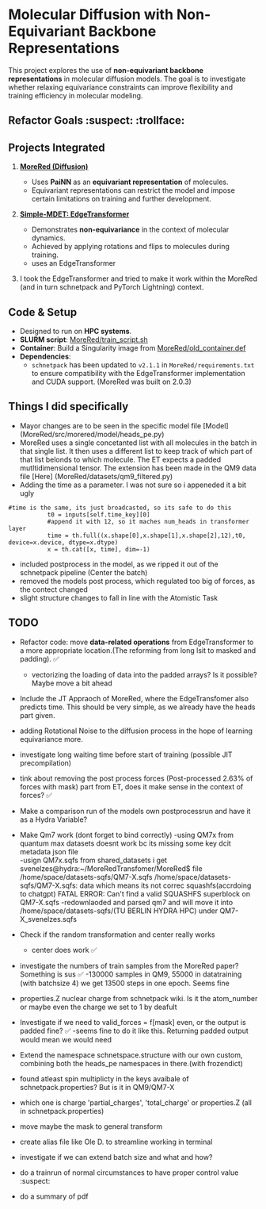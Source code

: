 # Molecular Diffusion with Non-Equivariant Backbone Representations

This project explores the use of **non-equivariant backbone representations** in molecular diffusion models. The goal is to investigate whether relaxing equivariance constraints can improve flexibility and training efficiency in molecular modeling.

## Refactor Goals :suspect: :trollface:


## Projects Integrated

1. **[MoreRed (Diffusion)](https://github.com/khaledkah/MoreRed)**  
   - Uses **PaiNN** as an **equivariant representation** of molecules.  
   - Equivariant representations can restrict the model and impose certain limitations on training and further development.

2. **[Simple-MDET: EdgeTransformer](https://github.com/mx-e/simple-md)**  
   - Demonstrates **non-equivariance** in the context of molecular dynamics.  
   - Achieved by applying rotations and flips to molecules during training.
   - uses an EdgeTransformer

3. I took the EdgeTransformer and tried to make it work within the MoreRed (and in turn schnetpack and PyTorch Lightning) context.


## Code & Setup

- Designed to run on **HPC systems**.
- **SLURM script**: [MoreRed/train_script.sh](MoreRed/train_script.sh)
- **Container**: Build a Singularity image from [MoreRed/old_container.def](MoreRed/old_container.def)
- **Dependencies**:  
  - `schnetpack` has been updated to `v2.1.1` in `MoreRed/requirements.txt` to ensure compatibility with the EdgeTransformer implementation and CUDA support. (MoreRed was built on 2.0.3)
## Things I did specifically
- Mayor changes are to be seen in the specific model file [Model]  (MoreRed/src/morered/model/heads_pe.py)
- MoreRed uses a single concetanted list with all molecules in the batch in that single list. It then uses a different list to keep track of which part of that list belonds to which molecule. The ET expects a padded mutltidimensional tensor. The extension has been made in the QM9 data file [Here] (MoreRed/datasets/qm9_filtered.py)
 - Adding the time as a parameter. I was not sure so i appeneded it a bit ugly
 ```
#time is the same, its just broadcasted, so its safe to do this
            t0 = inputs[self.time_key][0]
            #append it with 12, so it maches num_heads in transformer layer
            time = th.full((x.shape[0],x.shape[1],x.shape[2],12),t0, device=x.device, dtype=x.dtype)
            x = th.cat([x, time], dim=-1)
```
- included postprocess in the model, as we ripped it out of the schnetpack pipeline (Center the batch)
- removed the models post process, which regulated too big of forces, as the contect changed
- slight structure changes to fall in line with the Atomistic Task 

## TODO

- Refactor code: move **data-related operations** from EdgeTransformer to a more appropriate location.(The reforming from long lsit to masked and padding). :white_check_mark: 
   - vectorizing the loading of data into the padded arrays? Is it possible? Maybe move a bit ahead
- Include the JT Appraoch of MoreRed, where the EdgeTransfomer also predicts time. This should be very simple, as we already have the heads part given.
- adding Rotational Noise to the diffusion process in the hope of learning equivariance more.
- investigate long waiting time before start of training (possible JIT precompilation)
- tink about removing the post process forces (Post-processed 2.63% of forces with mask) part from ET, does it make sense in the context of forces? :white_check_mark: 
- Make a comparison run of the models own postprocessrun and have it as a Hydra Variable?
- Make Qm7 work (dont forget to bind correctly)
   -using QM7x from quantum max datasets doesnt work bc its missing some key dcit metadata json file  
   -usign QM7x.sqfs from shared_datasets i get 
      svenelzes@hydra:~/MoreRedTransfomer/MoreRed$ file /home/space/datasets-sqfs/QM7-X.sqfs
      /home/space/datasets-sqfs/QM7-X.sqfs: data
      which means its not correc squashfs(accrdoing to chatgpt)
      FATAL ERROR: Can't find a valid SQUASHFS superblock on QM7-X.sqfs
   -redownlaoded and parsed qm7 and will move it into /home/space/datasets-sqfs/(TU BERLIN HYDRA HPC) under QM7-X_svenelzes.sqfs 
  
- Check if the random transformation and center really works
   - center does work :white_check_mark:
- investigate the numbers of train samples from the MoreRed paper? Something is sus :white_check_mark:
   -130000 samples in QM9, 55000 in datatraining (with batchsize 4) we get 13500 steps in one epoch. Seems fine
- properties.Z nuclear charge from schnetpack wiki. Is it the atom_number or maybe even the charge we set to 1 by deafult
- Investigate if we need to valid_forces = f[mask] even, or the output is padded fine? :white_check_mark:
   -seems fine to do it like this. Returning padded output would mean we would need 
- Extend the namespace schnetspace.structure with our own custom, combining both the heads_pe namespaces in there.(with frozendict)
- found atleast spin multiplicty in the keys avaibale of schnetpack.properties? But is it in QM9/QM7-X
- which one is charge 'partial_charges', 'total_charge' or properties.Z (all in schnetpack.properties)
- move maybe the mask to general transform 
- create alias file like Ole D. to streamline working in terminal
- investigate if we can extend batch size and what and how? 
- do a trainrun of normal circumstances to have proper control value :suspect:
- do a summary of pdf

